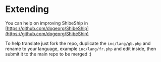 # Extending

You can help on improving ShibeShip in [https://github.com/dogeorg/ShibeShip](https://github.com/dogeorg/ShibeShip)

To help translate just fork the repo, duplicate the  ```inc/lang/gb.php``` and rename to your language, example ```inc/lang/fr.php``` and edit inside, then submit it to the main repo to be merged :)